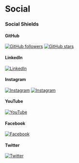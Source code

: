 # Social

### Social Shields

#### GitHub
[![GitHub followers](https://img.shields.io/github/followers/TMHSDigital?style=social)](https://github.com/TMHSDigital)
[![GitHub stars](https://img.shields.io/github/stars/TMHSDigital?style=social)](https://github.com/TMHSDigital)

#### LinkedIn
[![LinkedIn](https://img.shields.io/badge/-LinkedIn-blue?style=social&logo=linkedin)](https://www.linkedin.com/company/tm-hospitality-strategies/?viewAsMember=true)

#### Instagram
[![Instagram](https://img.shields.io/badge/-Instagram-E4405F?style=social&logo=instagram&logoColor=white)](https://www.instagram.com/tmhs.ig/)
[![Instagram](https://img.shields.io/badge/-Instagram%20AI%20News-E4405F?style=social&logo=instagram&logoColor=white)](https://www.instagram.com/new.ai_news/)

#### YouTube
[![YouTube](https://img.shields.io/badge/-YouTube-FF0000?style=social&logo=youtube&logoColor=white)](https://www.youtube.com/channel/UCeA22MjbnroVywVLC6z8oug)

#### Facebook
[![Facebook](https://img.shields.io/badge/-Facebook-1877F2?style=social&logo=facebook&logoColor=white)](https://www.facebook.com/profile.php?viewas=100000686899395&id=100071356407115)

#### Twitter
[![Twitter](https://img.shields.io/badge/-Twitter-1DA1F2?style=social&logo=twitter&logoColor=white)](https://twitter.com/TMHSDigital)
